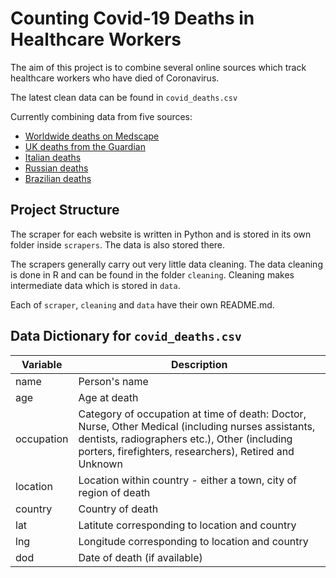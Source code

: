 # Counting Covid-19 Deaths in Healthcare Workers

The aim of this project is to combine several online sources which track healthcare
workers who have died of Coronavirus.

The latest clean data can be found in `covid_deaths.csv`

Currently combining data from five sources:

* [Worldwide deaths on Medscape](https://www.medscape.com/viewarticle/927976)
* [UK deaths from the Guardian](https://www.theguardian.com/world/2020/apr/16/doctors-nurses-porters-volunteers-the-uk-health-workers-who-have-died-from-covid-19)
* [Italian deaths](https://portale.fnomceo.it/elenco-dei-medici-caduti-nel-corso-dellepidemia-di-covid-19/)
* [Russian deaths](https://sites.google.com/view/covid-memory/home)
* [Brazilian deaths](http://observatoriodaenfermagem.cofen.gov.br/)

## Project Structure

The scraper for each website is written in Python and is stored in its own folder
inside `scrapers`. The data is also stored there. 

The scrapers generally carry out very little data cleaning. The data cleaning is 
done in R and can be found in the folder `cleaning`. Cleaning makes intermediate
data which is stored in `data`.

Each of `scraper`, `cleaning` and `data` have their own README.md. 

## Data Dictionary for `covid_deaths.csv`

| Variable              | Description                                                                                                                                                                                                      |
|-----------------------|------------------------------------------------------------------------------------------------------------------------------------------------------------------------------------------------------------------|
| name                  | Person's name                                                                                                                                                                                                    |
| age                   | Age at death                                                                                                                                                                                                     |
| occupation            | Category of occupation at time of death: Doctor, Nurse, Other Medical   (including nurses assistants, dentists, radiographers etc.), Other (including   porters, firefighters, researchers), Retired and Unknown |
| location              | Location within country - either a town, city of region of death                                                                                                                                                 |
| country               | Country of death                                                                                                                                                                                                 |
| lat                   | Latitute corresponding to location and country                                                                                                                                                                   |
| lng                   | Longitude corresponding to location and country                                                                                                                                                                  |
| dod                   | Date of death (if available)                                                                                                                                                                                     |



